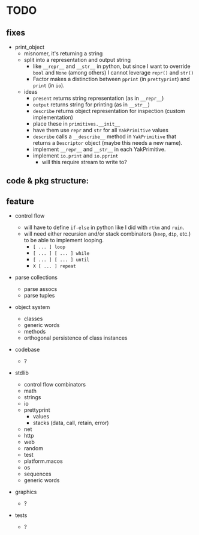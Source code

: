 # TODO

## fixes

- print_object
  - misnomer, it's returning a string
  - split into a representation and output string
    - like `__repr__` and `__str__` in python, but since I want to override `bool` and `None` (among others) I cannot leverage `repr()` and `str()`
	- Factor makes a distinction between `pprint` (in `prettyprint`) and `print` (in `io`).
  - ideas
    - `present`  returns string representation (as in `__repr__`)
	- `output`   returns string for printing (as in `__str__`)
	- `describe` returns object representation for inspection (custom implementation)
	- place these in `primitives.__init__`
	- have them use `repr` and `str` for all `YakPrimitive` values
	- `describe` calls a `__describe__` method in `YakPrimitive` that returns a `Descriptor` object (maybe this needs a new name).
	- implement `__repr__` and `__str__` in each YakPrimitive.
	- implement `io.print` and `io.pprint`
	  - will this require stream to write to?

## code & pkg structure:

## feature

- control flow
  - will have to define `if-else` in python like I did with `rtkm` and `ruin`.
  - will need either recursion and/or stack combinators (`keep`, `dip`, etc.) to be able to implement looping.
    - `[ ... ] loop`
	- `[ ... ] [ ... ] while`
	- `[ ... ] [ ... ] until`
	- `X [ ... ] repeat`

- parse collections
  - parse assocs
  - parse tuples

- object system
  - classes
  - generic words
  - methods
  - orthogonal persistence of class instances

- codebase
  - ?

- stdlib
  - control flow combinators
  - math
  - strings
  - io
  - prettyprint
    - values
    - stacks (data, call, retain, error)
  - net
  - http
  - web
  - random
  - test
  - platform.macos
  - os
  - sequences
  - generic words

- graphics
  - ?

- tests
  - ?
